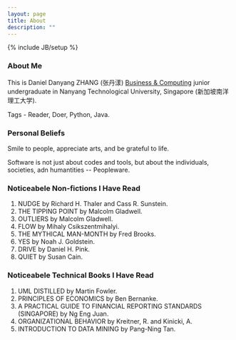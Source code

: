 ```yaml
---
layout: page
title: About
description: ""
---
```

{% include JB/setup %}

### About Me
This is Daniel Danyang ZHANG (张丹漾) [Business & Computing](http://sce.ntu.edu.sg/CurrentStudents/Undergraduate/Pages/bcg.aspx)   junior undergraduate in Nanyang Technological University, Singapore (新加坡南洋理工大学).  

Tags - Reader, Doer, Python, Java. 

### Personal Beliefs
Smile to people, appreciate arts, and be grateful to life.  

Software is not just about codes and tools, but about the individuals, societies, adn  humantities -- Peopleware.  

### Noticeabele Non-fictions I Have Read
1. NUDGE by Richard H. Thaler and Cass R. Sunstein.  
1. THE TIPPING POINT by Malcolm Gladwell.  
1. OUTLIERS by Malcolm Gladwell.  
1. FLOW by Mihaly Csikszentmihalyi.  
1. THE MYTHICAL MAN-MONTH by Fred Brooks.  
1. YES by Noah J. Goldstein.  
1. DRIVE by Daniel H. Pink.  
1. QUIET by Susan Cain.  

### Noticeabele Technical Books I Have Read
1. UML DISTILLED by Martin Fowler.
1. PRINCIPLES OF ECONOMICS by Ben Bernanke.
1. A PRACTICAL GUIDE TO FINANCIAL REPORTING STANDARDS (SINGAPORE) by Ng Eng Juan.
1. ORGANIZATIONAL BEHAVIOR by Kreitner, R. and Kinicki, A.  
1. INTRODUCTION TO DATA MINING by Pang-Ning Tan.